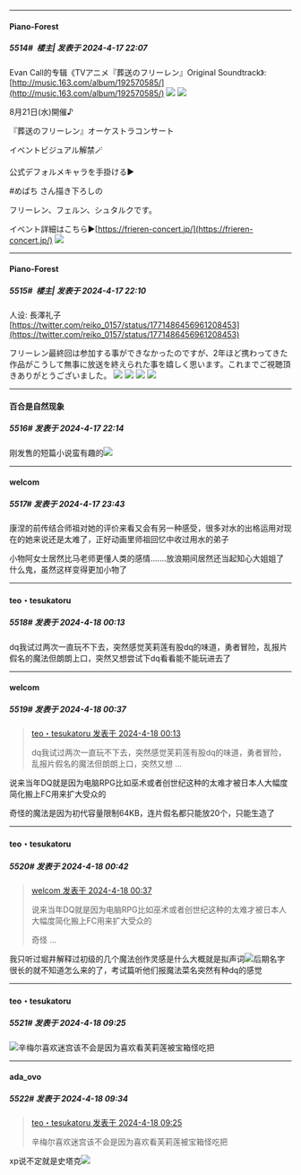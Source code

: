 ﻿
*****

####  Piano-Forest  
##### 5514#         楼主| 发表于 2024-4-17 22:07

Evan Call的专辑《TVアニメ『葬送のフリーレン』Original Soundtrack》:
[http://music.163.com/album/192570585/](http://music.163.com/album/192570585/)
<img src="https://p.sda1.dev/17/572fe43d3dce292fa36c7189fd446f83/20240417_220610.jpg" referrerpolicy="no-referrer">
<img src="https://p.sda1.dev/17/488e5de40a56924dc55d02e32519d1af/20240417_220612.jpg" referrerpolicy="no-referrer">

8月21日(水)開催♪

『葬送のフリーレン』オーケストラコンサート

イベントビジュアル解禁🪄

公式デフォルメキャラを手掛ける▶

#めばち さん描き下ろしの

フリーレン、フェルン、シュタルクです。

イベント詳細はこちら▶[https://frieren-concert.jp/](https://frieren-concert.jp/)
<img src="https://p.sda1.dev/17/c8dc47a361df7f25b4c91015a03e5fe0/20240417_220615.jpg" referrerpolicy="no-referrer">

*****

####  Piano-Forest  
##### 5515#         楼主| 发表于 2024-4-17 22:10

人设: 長澤礼子
[https://twitter.com/reiko_0157/status/1771486456961208453](https://twitter.com/reiko_0157/status/1771486456961208453)

フリーレン最終回は参加する事ができなかったのですが、2年ほど携わってきた作品がこうして無事に放送を終えられた事を嬉しく思います。これまでご視聴頂きありがとうございました。
<img src="https://p.sda1.dev/17/c586589075dde5ab22194438290b6935/20240417_220823.jpg" referrerpolicy="no-referrer">
<img src="https://p.sda1.dev/17/cd14103f1aea238e45f253a9285c00ac/20240417_220820.jpg" referrerpolicy="no-referrer">
<img src="https://p.sda1.dev/17/aa12ea558808f45bfd26bc9ed55a0b05/20240417_220826.jpg" referrerpolicy="no-referrer">
<img src="https://p.sda1.dev/17/a55c6ab62352402f56bc7b8fbd4ae3a4/20240417_220818.jpg" referrerpolicy="no-referrer">


*****

####  百合是自然现象  
##### 5516#       发表于 2024-4-17 22:14

刚发售的短篇小说蛮有趣的<img src="https://static.saraba1st.com/image/smiley/face2017/034.png" referrerpolicy="no-referrer">


*****

####  welcom  
##### 5517#       发表于 2024-4-17 23:43

康涅的前传结合师祖对她的评价来看又会有另一种感受，很多对水的出格运用对现在的她来说还是太难了，正好动画里师祖回忆中收过用水的弟子

小物阿女士居然比马老师更懂人类的感情.......放浪期间居然还当起知心大姐姐了什么鬼，虽然这样变得更加小物了


*****

####  teo・tesukatoru  
##### 5518#       发表于 2024-4-18 00:13

dq我试过两次一直玩不下去，突然感觉芙莉莲有股dq的味道，勇者冒险，乱报片假名的魔法但朗朗上口，突然又想尝试下dq看看能不能玩进去了


*****

####  welcom  
##### 5519#       发表于 2024-4-18 00:37

<blockquote><a href="httphttps://bbs.saraba1st.com/2b/forum.php?mod=redirect&amp;goto=findpost&amp;pid=64634146&amp;ptid=1992973" target="_blank">teo・tesukatoru 发表于 2024-4-18 00:13</a>

dq我试过两次一直玩不下去，突然感觉芙莉莲有股dq的味道，勇者冒险，乱报片假名的魔法但朗朗上口，突然又想 ...</blockquote>
说来当年DQ就是因为电脑RPG比如巫术或者创世纪这种的太难才被日本人大幅度简化搬上FC用来扩大受众的

奇怪的魔法是因为初代容量限制64KB，连片假名都只能放20个，只能生造了


*****

####  teo・tesukatoru  
##### 5520#       发表于 2024-4-18 00:42

<blockquote><a href="httphttps://bbs.saraba1st.com/2b/forum.php?mod=redirect&amp;goto=findpost&amp;pid=64634277&amp;ptid=1992973" target="_blank">welcom 发表于 2024-4-18 00:37</a>

说来当年DQ就是因为电脑RPG比如巫术或者创世纪这种的太难才被日本人大幅度简化搬上FC用来扩大受众的

奇怪 ...</blockquote>
我只听过堀井解释过初级的几个魔法创作灵感是什么大概就是拟声词<img src="https://static.saraba1st.com/image/smiley/face2017/068.png" referrerpolicy="no-referrer">后期名字很长的就不知道怎么来的了，考试篇听他们报魔法菜名突然有种dq的感觉


*****

####  teo・tesukatoru  
##### 5521#       发表于 2024-4-18 09:25

<img src="https://static.saraba1st.com/image/smiley/face2017/067.png" referrerpolicy="no-referrer">辛梅尔喜欢迷宫该不会是因为喜欢看芙莉莲被宝箱怪吃把


*****

####  ada_ovo  
##### 5522#       发表于 2024-4-18 09:34

<blockquote><a href="httphttps://bbs.saraba1st.com/2b/forum.php?mod=redirect&amp;goto=findpost&amp;pid=64635908&amp;ptid=1992973" target="_blank">teo・tesukatoru 发表于 2024-4-18 09:25</a>

辛梅尔喜欢迷宫该不会是因为喜欢看芙莉莲被宝箱怪吃把</blockquote>
xp说不定就是史塔克<img src="https://static.saraba1st.com/image/smiley/face2017/068.png" referrerpolicy="no-referrer">

